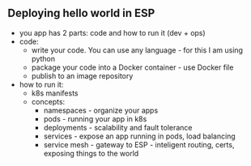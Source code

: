 ## Deploying hello world in ESP
 - you app has 2 parts: code and how to run it (dev + ops)
 - code:
   - write your code. You can use any language - for this I am using python
   - package your code into a Docker container - use Docker file
   - publish to an image repository
 - how to run it:
   - k8s manifests
   - concepts:
     - namespaces - organize your apps
     - pods - running your app in k8s
     - deployments - scalability and fault tolerance
     - services - expose an app running in pods, load balancing
     - service mesh - gateway to ESP - inteligent routing, certs, exposing things to the world